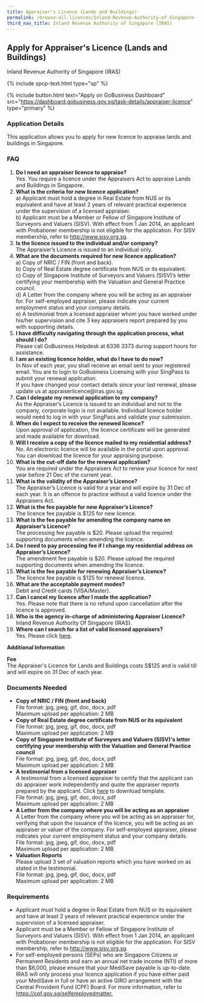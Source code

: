 ```yaml
---
title: Appraiser's Licence (Lands and Buildings)
permalink: /browse-all-licences/Inland-Revenue-Authority-of-Singapore-(IRAS)/Appraiser's-Licence-(Lands-and-Buildings)
third_nav_title: Inland Revenue Authority of Singapore (IRAS)
---
```


## Apply for Appraiser's Licence (Lands and Buildings)

Inland Revenue Authority of Singapore (IRAS)

{% include spcp-text.html type="sp" %}

{% include button.html text="Apply on GoBusiness Dashboard" src="https://dashboard.gobusiness.gov.sg/task-details/appraiser-licence" type="primary" %}

<H3>Application Details</H3>

<p>This application allows you to apply for new licence to appraise lands and buildings in Singapore.</p>
<h3>FAQ</h3>
<ol>
<li><strong>Do I need an appraiser licence to appraise?</strong><br />Yes. You require a licence under the Appraisers Act to appraise Lands and Buildings in Singapore.</li>
<li><strong>What is the criteria for new licence application?</strong><br />a) Applicant must hold a degree in Real Estate from NUS or its equivalent and have at least 2 years of relevant practical experience under the supervision of a licensed appraiser.<br />b) Applicant must be a Member or Fellow of Singapore Institute of Surveyors and Valuers (SISV). With effect from 1 Jan 2014, an applicant with Probationer membership is not eligible for the application. For SISV membership, refer to <a href="http://www.sisv.org.sg/" target="_blank" rel="noopener">http://www.sisv.org.sg</a>.</li>
<li><strong>Is the licence issued to the individual and/or company?</strong><br />The Appraiser&rsquo;s Licence is issued to an individual only.</li>
<li><strong>What are the documents required for new licence application?</strong><br />a) Copy of NRIC / FIN (front and back).<br />b) Copy of Real Estate degree certificate from NUS or its equivalent.<br />c) Copy of Singapore Institute of Surveyors and Valuers (SISV)&rsquo;s letter certifying your membership with the Valuation and General Practice council.<br />d) A Letter from the company where you will be acting as an appraiser for. For self-employed appraiser, please indicate your current employment status and your company details.<br />e) A testimonial from a licensed appraiser whom you have worked under his/her supervision and cite 3 key appraisers report prepared by you with supporting details.</li>
<li><strong>I have difficulty navigating through the application process, what should I do?</strong><br />Please call GoBusiness Helpdesk at 6336 3373 during support hours for assistance.</li>
<li><strong>I am an existing licence holder, what do I have to do now?</strong><br />In Nov of each year, you shall receive an email sent to your registered email. You are to login to GoBusiness Licensing with your SingPass to submit your renewal application.<br />If you have changed your contact details since your last renewal, please update us at appraiserlicence@iras.gov.sg.</li>
<li><strong>Can I delegate my renewal application to my company?</strong><br />As the Appraiser&rsquo;s Licence is issued to an individual and not to the company, corporate login is not available. Individual licence holder would need to log in with your SingPass and validate your submission.</li>
<li><strong>When do I expect to receive the renewed licence?</strong><br />Upon approval of application, the licence certificate will be generated and made available for download.</li>
<li><strong>Will I receive a copy of the licence mailed to my residential address?</strong><br />No. An electronic licence will be available in the portal upon approval. You can download the licence for your appraising purpose.</li>
<li><strong>What is the cut-off date for the renewal application?</strong><br />You are required under the Appraisers Act to renew your licence for next year before 21 Dec of the current year.</li>
<li><strong>What is the validity of the Appraiser&rsquo;s Licence?</strong><br />The Appraiser&rsquo;s Licence is valid for a year and will expire by 31 Dec of each year. It is an offence to practice without a valid licence under the Appraisers Act.</li>
<li><strong>What is the fee payable for new Appraiser&rsquo;s Licence?</strong><br />The licence fee payable is $125 for new licence.</li>
<li><strong>What is the fee payable for amending the company name on Appraiser&rsquo;s Licence?</strong><br />The processing fee payable is $20. Please upload the required supporting documents when amending the licence.</li>
<li><strong>Do I need to pay processing fee if I change my residential address on Appraiser&rsquo;s Licence?</strong><br />The amendment fee payable is $20. Please upload the required supporting documents when amending the licence.</li>
<li><strong>What is the fee payable for renewing Appraiser&rsquo;s Licence?</strong><br />The licence fee payable is $125 for renewal licence.</li>
<li><strong>What are the acceptable payment modes?</strong><br />Debit and Credit cards (VISA/Master).</li>
<li><strong>Can I cancel my licence after I made the application?</strong><br />Yes. Please note that there is no refund upon cancellation after the licence is approved.</li>
<li><strong>Who is the agency in-charge of administering Appraiser Licence?</strong><br />Inland Revenue Authority Of Singapore (IRAS).</li>
<li><strong>Where can I search for a list of valid licensed appraisers?</strong><br />Yes. Please click <a href="https://licence1.business.gov.sg/feportal/web/frontier/appraisers-enquiry-search" target="_blank" rel="noopener">here</a>.</li>
</ol>


<strong>Additional Information</strong>

<p><strong>Fee</strong><br />
The Appraiser's Licence for Lands and Buildings costs S$125 and is valid till and will expire on 31 Dec of each year.</p>

<H3>Documents Needed</H3>

<ul>
<li><strong>Copy of NRIC / FIN (front and back)</strong><br />File format: jpg, jpeg, gif, doc, docx, pdf<br />Maximum upload per application: 2 MB</li>
<li><strong>Copy of Real Estate degree certificate from NUS or its equivalent</strong><br />File format: jpg, jpeg, gif, doc, docx, pdf<br />Maximum upload per application: 2 MB</li>
<li><strong>Copy of Singapore Institute of Surveyors and Valuers (SISV)'s letter certifying your membership with the Valuation and General Practice council</strong><br />File format: jpg, jpeg, gif, doc, docx, pdf<br />Maximum upload per application: 2 MB</li>
<li><strong>A testimonial from a licensed appraiser</strong><br />A testimonial from a licensed appraiser to certify that the applicant can do appraiser work independently and quote the appraiser reports prepared by the applicant. Click <a href="https://www.iras.gov.sg/irashome/uploadedFiles/IRASHome/Property/Property_professionals/Appraisers_Valuers/Form-Testimonial%20from%20Licensed%20Appraiser.pdf" target="&rdquo;_blank&rdquo;" rel="&rdquo;noopener&rdquo;">here</a> to download template.<br />File format: jpg, jpeg, gif, doc, docx, pdf<br />Maximum upload per application: 2 MB</li>
<li><strong>A Letter from the company where you will be acting as an appraiser</strong><br />A Letter from the company where you will be acting as an appraiser for, verifying that upon the issuance of the licence, you will be acting as an appraiser or valuer of the company. For self-employed appraiser, please indicates your current employment status and your company details.<br />File format: jpg, jpeg, gif, doc, docx, pdf<br />Maximum upload per application: 2 MB</li>
<li><strong>Valuation Reports</strong><br />Please upload 3 set of valuation reports which you have worked on as stated in the testimonial.<br />File format: jpg, jpeg, gif, doc, docx, pdf<br />Maximum upload per application: 2 MB</li>
</ul>

<H3>Requirements</H3>

<ul>
<li>Applicant must hold a degree in Real Estate from NUS or its equivalent and have at least 2 years of relevant practical experience under the supervision of a licensed appraiser.</li>
<li>Applicant must be a Member or Fellow of Singapore Institute of Surveyors and Valuers (SISV). With effect from 1 Jan 2014, an applicant with Probationer membership is not eligible for the application. For SISV membership, refer to <a href="http://www.sisv.org.sg">http://www.sisv.org.sg</a>.</li>
<li>For self-employed persons (SEPs) who are Singapore Citizens or Permanent Residents and earn an annual net trade income (NTI) of more than $6,000, please ensure that your MediSave payable is up-to-date. IRAS will only process your licence application if you have either paid your MediSave in full or have an active GIRO arrangement with the Central Provident Fund (CPF) Board. For more information, refer to <a href="https://cpf.gov.sg/selfemployedmatters" target="_blank" rel="noopener">https://cpf.gov.sg/selfemployedmatter.</a></li>
</ul>

